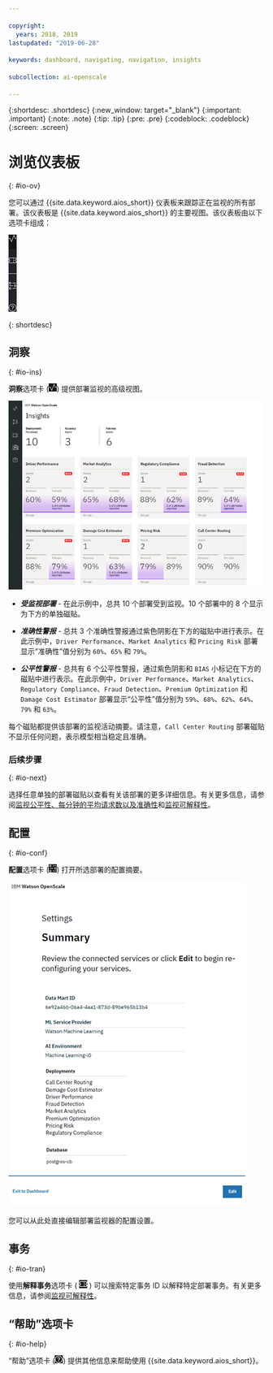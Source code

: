 ```yaml
---

copyright:
  years: 2018, 2019
lastupdated: "2019-06-28"

keywords: dashboard, navigating, navigation, insights

subcollection: ai-openscale

---
```


{:shortdesc: .shortdesc}
{:new_window: target="_blank"}
{:important: .important}
{:note: .note}
{:tip: .tip}
{:pre: .pre}
{:codeblock: .codeblock}
{:screen: .screen}

# 浏览仪表板
{: #io-ov}

您可以通过 {{site.data.keyword.aios_short}} 仪表板来跟踪正在监视的所有部署。该仪表板是 {{site.data.keyword.aios_short}} 的主要视图。该仪表板由以下选项卡组成：

  ![“洞察”选项卡](images/insight-tabs.png)

{: shortdesc}

## 洞察
{: #io-ins}

**洞察**选项卡 (![“洞察”仪表板](images/insight-dash-tab.png)) 提供部署监视的高级视图。

  ![“洞察”仪表板](images/insight-dashboard.png)

- ***受监视部署*** - 在此示例中，总共 10 个部署受到监视。10 个部署中的 8 个显示为下方的单独磁贴。

- ***准确性警报*** - 总共 3 个准确性警报通过紫色阴影在下方的磁贴中进行表示。在此示例中，`Driver Performance`、`Market Analytics` 和 `Pricing Risk` 部署显示“准确性”值分别为 `60%`、`65%` 和 `79%`。

- ***公平性警报*** - 总共有 6 个公平性警报，通过紫色阴影和 `BIAS` 小标记在下方的磁贴中进行表示。在此示例中，`Driver Performance`、`Market Analytics`、`Regulatory Compliance`、`Fraud Detection`、`Premium Optimization` 和 `Damage Cost Estimator` 部署显示“公平性”值分别为 `59%`、`68%`、`62%`、`64%`、`79%` 和 `63%`。

每个磁贴都提供该部署的监视活动摘要。请注意，`Call Center Routing` 部署磁贴不显示任何问题，表示模型相当稳定且准确。

### 后续步骤
{: #io-next}

选择任意单独的部署磁贴以查看有关该部署的更多详细信息。有关更多信息，请参阅[监视公平性、每分钟的平均请求数以及准确性](/docs/services/ai-openscale?topic=ai-openscale-it-ov)和[监视可解释性](/docs/services/ai-openscale?topic=ai-openscale-ie-ov)。

## 配置
{: #io-conf}

**配置**选项卡 (![“配置”选项卡](images/insight-config-tab.png)) 打开所选部署的配置摘要。

  ![配置摘要](images/insight-config-summary.png)

您可以从此处直接编辑部署监视器的配置设置。

## 事务
{: #io-tran}

使用**解释事务**选项卡 ( ![“解释事务”选项卡](images/insight-transact-tab.png) ) 可以搜索特定事务 ID 以解释特定部署事务。有关更多信息，请参阅[监视可解释性](/docs/services/ai-openscale?topic=ai-openscale-ie-ov)。

## “帮助”选项卡
{: #io-help}

“帮助”选项卡 (![“事务”选项卡](images/insight-help-tab.png)) 提供其他信息来帮助使用 {{site.data.keyword.aios_short}}。
